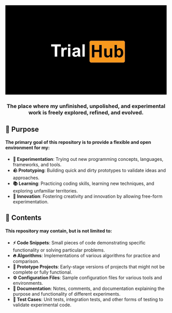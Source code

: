 <div align="center">
    <img src="./assets/trial-hub.webp" alt="Trial Hub" />
    <h3>The place where my unfinished, unpolished, and experimental work is freely explored, refined, and evolved.</h3>
</div>

## 🎯 Purpose
#### The primary goal of this repository is to provide a flexible and open environment for my:
- **👾 Experimentation**: Trying out new programming concepts, languages, frameworks, and tools.
- **🪨 Prototyping**: Building quick and dirty prototypes to validate ideas and approaches.
- **📚 Learning**: Practicing coding skills, learning new techniques, and exploring unfamiliar territories.
- **🚀 Innovation**: Fostering creativity and innovation by allowing free-form experimentation.

## 📜 Contents
#### This repository may contain, but is not limited to:

- **⚡ Code Snippets**: Small pieces of code demonstrating specific functionality or solving particular problems.
- **🔥 Algorithms**: Implementations of various algorithms for practice and comparison.
- **📁 Prototype Projects**: Early-stage versions of projects that might not be complete or fully functional.
- **⚙️ Configuration Files**: Sample configuration files for various tools and environments.
- **📝 Documentation**: Notes, comments, and documentation explaining the purpose and functionality of different experiments.
- **🔬 Test Cases**: Unit tests, integration tests, and other forms of testing to validate experimental code.